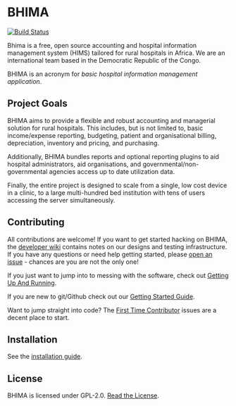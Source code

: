 BHIMA
=================

[![Build Status](https://travis-ci.org/IMA-WorldHealth/bhima.svg)](https://travis-ci.org/IMA-WorldHealth/bhima)

Bhima is a free, open source accounting and hospital information management system
(HIMS) tailored for rural hospitals in Africa.  We are an international team
based in the Democratic Republic of the Congo.

BHIMA is an acronym for _basic hospital information management application_.

Project Goals
--------------------

BHIMA aims to provide a flexible and robust accounting and managerial solution
for rural hospitals.  This includes, but is not limited to, basic income/expense
reporting, budgeting, patient and organisational billing, depreciation,
inventory and pricing, and purchasing.

Additionally, BHIMA bundles reports and optional reporting plugins to aid
hospital administrators, aid organisations, and governmental/non-governmental
agencies access up to date utilization data.

Finally, the entire project is designed to scale from a single, low cost device
in a clinic, to a large multi-hundred bed institution with tens of users
accessing the server simultaneously.

Contributing
---------------
All contributions are welcome!  If you want to get started hacking on BHIMA, the
[developer wiki](https://github.com/IMA-WorldHealth/bhima/wiki) contains notes
on our designs and testing infrastructure.  If you have any questions or need help
getting started, please [open an issue](https://github.com/IMA-WorldHealth/bhima/issues/new) -
chances are you are not the only one!

If you just want to jump into to messing with the software, check out [Getting Up And Running](https://github.com/IMA-WorldHealth/bhima/wiki/Getting-Up-and-Running).

If you are new to git/Github check out our [Getting Started Guide](https://github.com/IMA-WorldHealth/bhima/wiki/Getting-Started:-Contributing-on-Github).

Want to jump straight into code?  The [First Time Contributor](https://github.com/IMA-WorldHealth/bhima/issues?q=is%3Aissue+is%3Aopen+label%3A%22good+first+issue%22)
issues are a decent place to start.


Installation
-------------------
See the [installation guide](./docs/en/for-developers/installing-bhima.md).

License
---------------
BHIMA is licensed under GPL-2.0.  [Read the License](./LICENSE).
